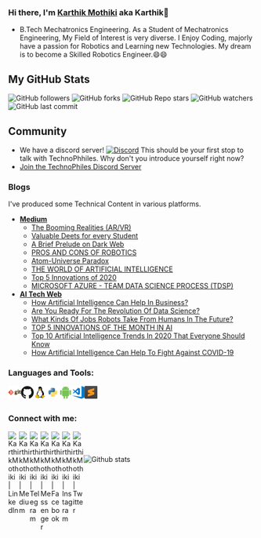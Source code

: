 ### Hi there, I'm [Karthik Mothiki](https://karthikmothiki.github.io/Portfolio/) aka Karthik👋
- B.Tech Mechatronics Engineering. As a Student of Mechatronics Engineering, My Field of Interest is very diverse. I Enjoy Coding, majorly have a passion for Robotics and Learning new Technologies. My dream is to become a Skilled Robotics Engineer.:smile::smile:

## My GitHub  Stats 
  
![GitHub followers](https://img.shields.io/github/followers/KarthikMothiki?logo=Github%20Followers&?style=social&logo=appveyor) 
![GitHub forks](https://img.shields.io/github/forks/KarthikMothiki/KarthikMothiki?logo=Forks&?style=social&logo=appveyor)
![GitHub Repo stars](https://img.shields.io/github/stars/KarthikMothiki/KarthikMothiki?style=social&logo=appveyor)
![GitHub watchers](https://img.shields.io/github/watchers/KarthikMothiki/KarthikMothiki?logo=Watchers&?style=social&logo=appveyor)
![GitHub last commit](https://img.shields.io/github/last-commit/KarthikMothiki/KarthikMothiki?style=plastic&logo=appveyor)


## Community

- We have a discord server! [![Discord](https://img.shields.io/discord/779327072727203860.svg?label=&logo=discord&logoColor=ffffff&color=7389D8&labelColor=6A7EC2)](https://discord.gg/EVXCUtJXWw) This should be your first stop to talk with TechnoPhhiles. Why don't you introduce yourself right now? 
- [Join the TechnoPhiles Discord Server](https://discord.gg/EVXCUtJXWw)

### Blogs
I've produced some Technical Content in various platforms.
  - [**Medium**](https://karthik-mothiki.medium.com/)
    - [The Booming Realities (AR/VR)](https://karthik-mothiki.medium.com/the-booming-realities-ar-vr-6ab3407932a0)
    - [Valuable Deets for every Student](https://karthik-mothiki.medium.com/valuable-deets-for-every-student-2cd5af54bf50)
    - [A Brief Prelude on Dark Web](https://karthik-mothiki.medium.com/a-brief-prelude-on-dark-web-19b139ea8af0)
    - [PROS AND CONS OF ROBOTICS](https://medium.com/robotics-club-sastra/pros-and-cons-of-robotics-c2daa96a5d27)
    - [Atom-Universe Paradox](https://medium.com/robotics-club-sastra/atom-universe-paradox-263755e585a6)
    - [THE WORLD OF ARTIFICIAL INTELLIGENCE](https://medium.com/robotics-club-sastra/the-world-of-artificial-intelligence-f709df7bbbd5)
    - [Top 5 Innovations of 2020](https://medium.com/robotics-club-sastra/have-you-ever-been-filled-with-amazement-that-every-year-many-innovations-and-startups-are-coming-8640139c367d)
    - [MICROSOFT AZURE - TEAM DATA SCIENCE PROCESS (TDSP)](https://medium.com/robotics-club-sastra/microsoft-azure-ce32cc10b2f9)
  - [**AI Tech Web**](https://aitechweb.com/author/karthik/)
    - [How Artificial Intelligence Can Help In Business?](https://aitechweb.com/how-artificial-intelligence-can-help-in-business/)
    - [Are You Ready For The Revolution Of Data Science?](https://aitechweb.com/are-you-ready-for-the-revolution-of-data-science/)
    - [What Kinds Of Jobs Robots Take From Humans In The Future?](https://aitechweb.com/what-kinds-of-jobs-robots-take-from-humans-in-the-future/)
    - [TOP 5 INNOVATIONS OF THE MONTH IN AI](https://aitechweb.com/top-5-innovations-of-the-month-in-ai/)
    - [Top 10 Artificial Intelligence Trends In 2020 That Everyone Should Know](https://aitechweb.com/top-10-artificial-intelligence-trends-in-2020-that-everyone-should-know/)
    - [How Artificial Intelligence Can Help To Fight Against COVID-19](https://aitechweb.com/how-artificial-intelligence-can-help-to-fight-against-covid-19/)
  
### Languages and Tools:

<img align="left" alt="Git" width="26px" src="https://raw.githubusercontent.com/github/explore/80688e429a7d4ef2fca1e82350fe8e3517d3494d/topics/git/git.png" />
<img align="left" alt="GitHub" width="26px" src="https://raw.githubusercontent.com/github/explore/78df643247d429f6cc873026c0622819ad797942/topics/github/github.png" />
<img align="left" alt="Linux" width="26px" src="https://raw.githubusercontent.com/github/explore/master/topics/linux/linux.png" />
<img align="left" alt="Python" width="26px" src="https://raw.githubusercontent.com/github/explore/master/topics/python/python.png" />
<img align="left" alt="Android" width="26px" src="https://raw.githubusercontent.com/github/explore/master/topics/android/android.png" />
<img align="left" alt="Visual Studio Code" width="26px" src="https://raw.githubusercontent.com/github/explore/80688e429a7d4ef2fca1e82350fe8e3517d3494d/topics/visual-studio-code/visual-studio-code.png" />
<img align="left" alt="Sublime Text" width="26px" src="https://raw.githubusercontent.com/github/explore/master/topics/sublime-text/sublime-text.png" />

<br />
<br />

### Connect with me:

[<img align="left" alt="KarthikMothiki | LinkedIn" width="22px" src="https://cdn.jsdelivr.net/npm/simple-icons@3.3.0/icons/linkedin.svg" />][linkedin]
[<img align="left" alt="KarthikMothiki | Medium" width="22px" src="https://cdn.jsdelivr.net/npm/simple-icons@3.3.0/icons/medium.svg" />][medium]
[<img align="left" alt="KarthikMothiki | Telegram" width="22px" src="https://cdn.jsdelivr.net/npm/simple-icons@3.3.0/icons/telegram.svg" />][telegram]
[<img align="left" alt="KarthikMothiki | Messenger" width="22px" src="https://cdn.jsdelivr.net/npm/simple-icons@3.3.0/icons/messenger.svg" />][messenger]
[<img align="left" alt="KarthikMothiki | Facebook" width="22px" src="https://cdn.jsdelivr.net/npm/simple-icons@3.3.0/icons/facebook.svg" />][facebook]
[<img align="left" alt="KarthikMothiki | Instagram" width="22px" src="https://cdn.jsdelivr.net/npm/simple-icons@v3/icons/instagram.svg" />][instagram]
[<img align="left" alt="KarthikMothiki | Twitter" width="22px" src="https://cdn.jsdelivr.net/npm/simple-icons@v3/icons/twitter.svg" />][twitter]


<br />
<br />



[linkedin]: https://www.linkedin.com/in/karthikmothiki/
[medium]: https://karthik-mothiki.medium.com/
[telegram]: https://t.me/Karthik_Mothiki
[messenger]: https://m.me/karthik.mothiki
[facebook]: https://www.facebook.com/karthik.mothiki/
[instagram]: https://www.instagram.com/karthik_mothiki/
[twitter]: https://twitter.com/KarthikMothiki
![Github stats](https://github-readme-stats.vercel.app/api?username=KarthikMothiki)

